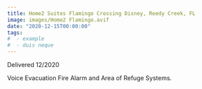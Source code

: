 ```yaml
---
title: Home2 Suites Flamingo Crossing Disney, Reedy Creek, FL 
image: images/Home2 Flamingo.avif
date: "2020-12-15T00:00:00"
tags:
#  - example
#  - duis neque
---
```

Delivered 12/2020
<!-- more -->
Voice Evacuation Fire Alarm and Area of Refuge Systems.